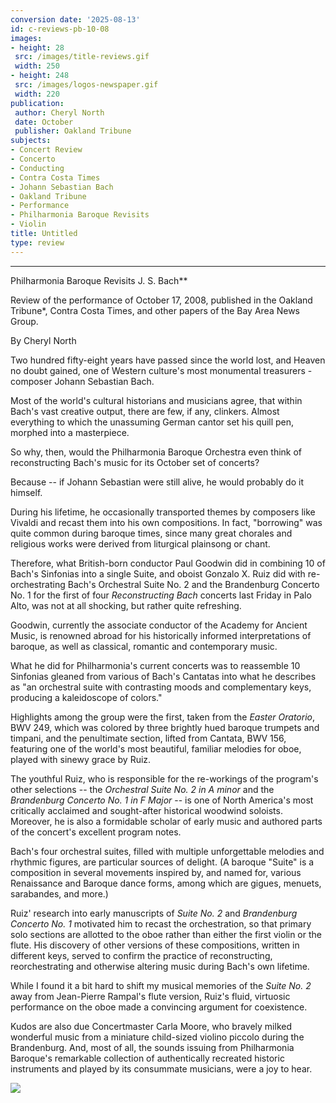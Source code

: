 ```yaml
---
conversion date: '2025-08-13'
id: c-reviews-pb-10-08
images:
- height: 28
 src: /images/title-reviews.gif
 width: 250
- height: 248
 src: /images/logos-newspaper.gif
 width: 220
publication:
 author: Cheryl North
 date: October
 publisher: Oakland Tribune
subjects:
- Concert Review
- Concerto
- Conducting
- Contra Costa Times
- Johann Sebastian Bach
- Oakland Tribune
- Performance
- Philharmonia Baroque Revisits
- Violin
title: Untitled
type: review
---
```


***

Philharmonia Baroque Revisits J. S. Bach**

Review of the performance of October 17, 2008, published in the Oakland Tribune*, Contra Costa Times, and other papers of the Bay Area News Group.

By Cheryl North

 Two hundred fifty-eight years have passed since the world lost, and Heaven no doubt gained, one of Western culture's most monumental treasurers - composer Johann Sebastian Bach.

 Most of the world's cultural historians and musicians agree, that within Bach's vast creative output, there are few, if any, clinkers. Almost everything to which the unassuming German cantor set his quill pen, morphed into a masterpiece.

 So why, then, would the Philharmonia Baroque Orchestra even think of reconstructing Bach's music for its October set of concerts?

 Because -- if Johann Sebastian were still alive, he would probably do it himself.

 During his lifetime, he occasionally transported themes by composers like Vivaldi and recast them into his own compositions. In fact, "borrowing" was quite common during baroque times, since many great chorales and religious works were derived from liturgical plainsong or chant.

 Therefore, what British-born conductor Paul Goodwin did in combining 10 of Bach's Sinfonias into a single Suite, and oboist Gonzalo X. Ruiz did with re-orchestrating Bach's Orchestral Suite No. 2 and the Brandenburg Concerto No. 1 for the first of four *Reconstructing Bach* concerts last Friday in Palo Alto, was not at all shocking, but rather quite refreshing.

 Goodwin, currently the associate conductor of the Academy for Ancient Music, is renowned abroad for his historically informed interpretations of baroque, as well as classical, romantic and contemporary music.

 What he did for Philharmonia's current concerts was to reassemble 10 Sinfonias gleaned from various of Bach's Cantatas into what he describes as "an orchestral suite with contrasting moods and complementary keys, producing a kaleidoscope of colors."

 Highlights among the group were the first, taken from the *Easter Oratorio*, BWV 249, which was colored by three brightly hued baroque trumpets and timpani, and the penultimate section, lifted from Cantata, BWV 156, featuring one of the world's most beautiful, familiar melodies for oboe, played with sinewy grace by Ruiz.

 The youthful Ruiz, who is responsible for the re-workings of the program's other selections -- the *Orchestral Suite No. 2 in A minor* and the *Brandenburg Concerto No. 1 in F Major* -- is one of North America's most critically acclaimed and sought-after historical woodwind soloists. Moreover, he is also a formidable scholar of early music and authored parts of the concert's excellent program notes.

 Bach's four orchestral suites, filled with multiple unforgettable melodies and rhythmic figures, are particular sources of delight. (A baroque "Suite" is a composition in several movements inspired by, and named for, various Renaissance and Baroque dance forms, among which are gigues, menuets, sarabandes, and more.)

 Ruiz' research into early manuscripts of *Suite No. 2* and *Brandenburg Concerto No. 1* motivated him to recast the orchestration, so that primary solo sections are allotted to the oboe rather than either the first violin or the flute. His discovery of other versions of these compositions, written in different keys, served to confirm the practice of reconstructing, reorchestrating and otherwise altering music during Bach's own lifetime.

 While I found it a bit hard to shift my musical memories of the *Suite No. 2* away from Jean-Pierre Rampal's flute version, Ruiz's fluid, virtuosic performance on the oboe made a convincing argument for coexistence.

 Kudos are also due Concertmaster Carla Moore, who bravely milked wonderful music from a miniature child-sized violino piccolo during the Brandenburg. And, most of all, the sounds issuing from Philharmonia Baroque's remarkable collection of authentically recreated historic instruments and played by its consummate musicians, were a joy to hear.

![](/images/logos-newspaper.gif)


